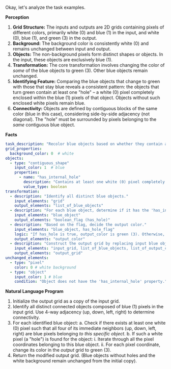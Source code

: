 Okay, let's analyze the task examples.

**Perception**

1.  **Grid Structure:** The inputs and outputs are 2D grids containing pixels of different colors, primarily white (0) and blue (1) in the input, and white (0), blue (1), and green (3) in the output.
2.  **Background:** The background color is consistently white (0) and remains unchanged between input and output.
3.  **Objects:** The non-background pixels form distinct shapes or objects. In the input, these objects are exclusively blue (1).
4.  **Transformation:** The core transformation involves changing the color of *some* of the blue objects to green (3). Other blue objects remain unchanged.
5.  **Identifying Feature:** Comparing the blue objects that change to green with those that stay blue reveals a consistent pattern: the objects that turn green contain at least one "hole" – a white (0) pixel completely enclosed within the blue (1) pixels of that object. Objects without such enclosed white pixels remain blue.
6.  **Connectivity:** Objects are defined by contiguous blocks of the same color (blue in this case), considering side-by-side adjacency (not diagonal). The "hole" must be surrounded by pixels belonging to the *same* contiguous blue object.

**Facts**


```yaml
task_description: "Recolor blue objects based on whether they contain an internal 'hole'."
grid_properties:
  background_color: 0  # white
objects:
  - type: "contiguous_shape"
    input_color: 1  # blue
    properties:
      - name: "has_internal_hole"
        description: "Contains at least one white (0) pixel completely surrounded (4-connectivity) by pixels of this blue object."
        value_type: boolean
transformation:
  - description: "Identify all distinct blue objects."
    input_elements: "grid"
    output_elements: "list_of_blue_objects"
  - description: "For each blue object, determine if it has the 'has_internal_hole' property."
    input_elements: "blue_object"
    output_elements: "boolean_flag (has_hole)"
  - description: "Based on the flag, decide the output color."
    input_elements: "blue_object, has_hole_flag"
    logic: "If has_hole is true, output_color is green (3). Otherwise, output_color is blue (1)."
    output_elements: "output_color"
  - description: "Construct the output grid by replacing input blue objects with their determined output color. Keep background pixels unchanged."
    input_elements: "input_grid, list_of_blue_objects, list_of_output_colors"
    output_elements: "output_grid"
unchanged_elements:
  - type: "pixel"
    color: 0 # white background
  - type: "object"
    input_color: 1 # blue
    condition: "Object does not have the 'has_internal_hole' property."
```


**Natural Language Program**

1.  Initialize the output grid as a copy of the input grid.
2.  Identify all distinct connected objects composed of blue (1) pixels in the input grid. Use 4-way adjacency (up, down, left, right) to determine connectivity.
3.  For each identified blue object:
    a.  Check if there exists at least one white (0) pixel such that all four of its immediate neighbors (up, down, left, right) are blue pixels belonging *to this specific object*.
    b.  If such a white pixel (a "hole") is found for the object:
        i.  Iterate through all the pixel coordinates belonging to this blue object.
        ii. For each pixel coordinate, change its color in the *output* grid to green (3).
4.  Return the modified output grid. (Blue objects without holes and the white background remain unchanged from the initial copy).